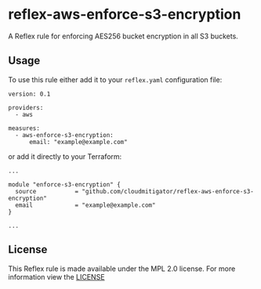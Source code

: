# reflex-aws-enforce-s3-encryption
A Reflex rule for enforcing AES256 bucket encryption in all S3 buckets.

## Usage
To use this rule either add it to your `reflex.yaml` configuration file:  
```
version: 0.1

providers:
  - aws

measures:
  - aws-enforce-s3-encryption:
      email: "example@example.com"
```

or add it directly to your Terraform:  
```
...

module "enforce-s3-encryption" {
  source           = "github.com/cloudmitigator/reflex-aws-enforce-s3-encryption"
  email            = "example@example.com"
}

...
```

## License
This Reflex rule is made available under the MPL 2.0 license. For more information view the [LICENSE](https://github.com/cloudmitigator/reflex-aws-enforce-s3-encryption/blob/master/LICENSE) 
